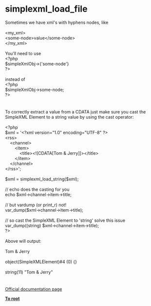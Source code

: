 # simplexml_load_file




<div class="phpcode"><span class="html">
Sometimes we have xml&apos;s with hyphens nodes, like<br><br>&lt;my_xml&gt;<br> &lt;some-node&gt;value&lt;/some-node&gt;<br>&lt;/my_xml&gt;<br><br>You&apos;ll need to use<br><span class="default">&lt;?php<br>$simpleXmlObj</span><span class="keyword">-&gt;{</span><span class="string">&apos;some-node&apos;</span><span class="keyword">}<br></span><span class="default">?&gt;<br></span><br>instead of <br><span class="default">&lt;?php<br>$simpleXmlObj</span><span class="keyword">-&gt;</span><span class="default">some</span><span class="keyword">-</span><span class="default">node</span><span class="keyword">;<br></span><span class="default">?&gt;</span>
</span>
</div>
  

#


<div class="phpcode"><span class="html">
To correctly extract a value from a CDATA just make sure you cast the SimpleXML Element to a string value by using the cast operator:
<br>
<br><span class="default">&lt;?php
<br>$xml </span><span class="keyword">= </span><span class="string">&apos;&lt;?xml version=&quot;1.0&quot; encoding=&quot;UTF-8&quot; ?&gt;
<br>&lt;rss&gt;
<br>&#xA0; &#xA0; &lt;channel&gt;
<br>&#xA0; &#xA0; &#xA0; &#xA0; &lt;item&gt;
<br>&#xA0; &#xA0; &#xA0; &#xA0; &#xA0; &#xA0; &lt;title&gt;&lt;![CDATA[Tom &amp; Jerry]]&gt;&lt;/title&gt;
<br>&#xA0; &#xA0; &#xA0; &#xA0; &lt;/item&gt;
<br>&#xA0; &#xA0; &lt;/channel&gt;
<br>&lt;/rss&gt;&apos;</span><span class="keyword">;
<br>
<br></span><span class="default">$xml </span><span class="keyword">= </span><span class="default">simplexml_load_string</span><span class="keyword">(</span><span class="default">$xml</span><span class="keyword">);
<br>
<br></span><span class="comment">// echo does the casting for you
<br></span><span class="keyword">echo </span><span class="default">$xml</span><span class="keyword">-&gt;</span><span class="default">channel</span><span class="keyword">-&gt;</span><span class="default">item</span><span class="keyword">-&gt;</span><span class="default">title</span><span class="keyword">;
<br>
<br></span><span class="comment">// but vardump (or print_r) not!
<br></span><span class="default">var_dump</span><span class="keyword">(</span><span class="default">$xml</span><span class="keyword">-&gt;</span><span class="default">channel</span><span class="keyword">-&gt;</span><span class="default">item</span><span class="keyword">-&gt;</span><span class="default">title</span><span class="keyword">);
<br>
<br></span><span class="comment">// so cast the SimpleXML Element to &apos;string&apos; solve this issue
<br></span><span class="default">var_dump</span><span class="keyword">((string) </span><span class="default">$xml</span><span class="keyword">-&gt;</span><span class="default">channel</span><span class="keyword">-&gt;</span><span class="default">item</span><span class="keyword">-&gt;</span><span class="default">title</span><span class="keyword">);
<br></span><span class="default">?&gt;
<br></span>
<br>Above will output:
<br>
<br>Tom &amp; Jerry
<br>
<br>object(SimpleXMLElement)#4 (0) {}
<br>
<br>string(11) &quot;Tom &amp; Jerry&quot;</span>
</div>
  

#

[Official documentation page](https://www.php.net/manual/en/function.simplexml-load-file.php)

**[To root](/README.md)**